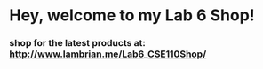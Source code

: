 # Hey, welcome to my Lab 6 Shop!

### shop for the latest products at: http://www.lambrian.me/Lab6_CSE110Shop/
